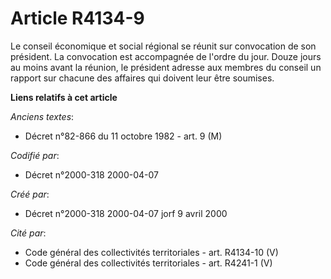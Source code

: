 # Article R4134-9

Le conseil économique et social régional se réunit sur convocation de son président. La convocation est accompagnée de
l'ordre du jour. Douze jours au moins avant la réunion, le président adresse aux membres du conseil un rapport sur chacune
des affaires qui doivent leur être soumises.

**Liens relatifs à cet article**

_Anciens textes_:

  - Décret n°82-866 du 11 octobre 1982 - art. 9 (M)

_Codifié par_:

  - Décret n°2000-318 2000-04-07

_Créé par_:

  - Décret n°2000-318 2000-04-07 jorf 9 avril 2000

_Cité par_:

  - Code général des collectivités territoriales - art. R4134-10 (V)
  - Code général des collectivités territoriales - art. R4241-1 (V)
